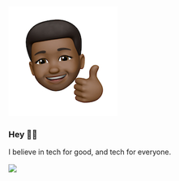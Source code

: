 [![Header](https://raw.githubusercontent.com/mawuliadjei/mawuliadjei/main/assets/memoji.jpeg "Header")](https://github.com/mawuliadjei/mawuliadjei)

### Hey ✌🏻

I believe in tech for good, and tech for everyone.

<img align="center" src="https://github-readme-stats.vercel.app/api/?username=mawuliadjei" />

<!--
**mawuliadjei/mawuliadjei** is a ✨ _special_ ✨ repository because its `README.md` (this file) appears on your GitHub profile.

Here are some ideas to get you started:

- 🔭 I’m currently working on ...
- 🌱 I’m currently learning ...
- 👯 I’m looking to collaborate on ...
- 🤔 I’m looking for help with ...
- 💬 Ask me about ...
- 📫 How to reach me: ...
- 😄 Pronouns: ...
- ⚡ Fun fact: ...
-->
